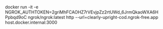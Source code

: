 docker run -it -e NGROK_AUTHTOKEN=2griMhFCAOHZ7rVEvjpZz2rtUWd_6JrmQkaoWXA6HPpbqd9oC ngrok/ngrok:latest http --url=clearly-upright-cod.ngrok-free.app host.docker.internal:3000
